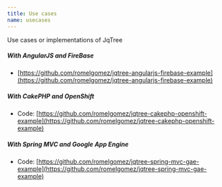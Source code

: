 ```yaml
---
title: Use cases
name: usecases
---
```


Use cases or implementations of JqTree

##### With AngularJS and FireBase
* [https://github.com/romelgomez/jqtree-angularjs-firebase-example](https://github.com/romelgomez/jqtree-angularjs-firebase-example)

##### With CakePHP and OpenShift
* Code: [https://github.com/romelgomez/jqtree-cakephp-openshift-example](https://github.com/romelgomez/jqtree-cakephp-openshift-example)

##### With Spring MVC and Google App Engine
* Code: [https://github.com/romelgomez/jqtree-spring-mvc-gae-example](https://github.com/romelgomez/jqtree-spring-mvc-gae-example)
